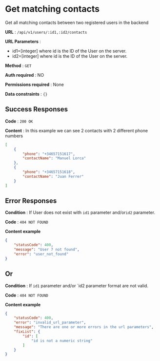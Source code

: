 # Get matching contacts
Get all matching contacts between two registered users in the backend

**URL** : `/api/v1/users/:id1,:id2/contacts`

**URL Parameters** : 
- id1=[integer] where id is the ID of the User on the server.
- id2=[integer] where id is the ID of the User on the server.

**Method** : `GET`

**Auth required** : NO

**Permissions required** : None

**Data constraints** : `{}`

## Success Responses

**Code** : `200 OK`

**Content** : In this example we can see 2 contacts with 2 different phone numbers

```json
[
    {
        "phone": "+34657151617",
        "contactName": "Manuel Lorca"
    },
    {
        "phone": "+34657151618",
        "contactName": "Juan Ferrer"
    }
]
```
## Error Responses

**Condition** : If User does not exist with `id1` parameter and/or`id2` parameter.

**Code** : `404 NOT FOUND`

**Content example**
```json
{
    "statusCode": 400,
    "message": "User 7 not found",
    "error": "user_not_found"
}
```

## Or

**Condition** : If `id1` parameter and/or `id2 parameter format are not valid.

**Code** : `404 NOT FOUND`

**Content example**

```json
{
    "statusCode": 400,
    "error": "invalid_url_parameter",
    "message": "There are one or more errors in the url parameters",
    "fixList": {
        "id": [
            "id is not a numeric string"
        ]
    }
}
```